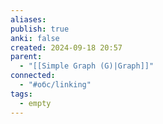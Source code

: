 ```yaml
---
aliases: 
publish: true
anki: false
created: 2024-09-18 20:57
parent:
  - "[[Simple Graph (G)|Graph]]"
connected:
  - "#обс/linking"
tags:
  - empty
---
```

